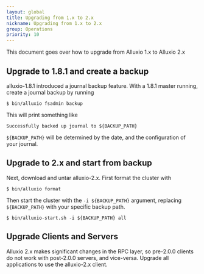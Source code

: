 ```yaml
---
layout: global
title: Upgrading from 1.x to 2.x
nickname: Upgrading from 1.x to 2.x
group: Operations
priority: 10
---
```


This document goes over how to upgrade from Alluxio 1.x to Alluxio 2.x

## Upgrade to 1.8.1 and create a backup

alluxio-1.8.1 introduced a journal backup feature. With a 1.8.1 master running,
create a journal backup by running

```console
$ bin/alluxio fsadmin backup
```

This will print something like

```
Successfully backed up journal to ${BACKUP_PATH}
```

`${BACKUP_PATH}` will be determined by the date, and the configuration of your
journal.

## Upgrade to 2.x and start from backup

Next, download and untar alluxio-2.x. First format the cluster with

```console
$ bin/alluxio format
```

Then start the cluster with the `-i ${BACKUP_PATH}` argument, replacing
`${BACKUP_PATH}` with your specific backup path.

```console
$ bin/alluxio-start.sh -i ${BACKUP_PATH} all
```

## Upgrade Clients and Servers

Alluxio 2.x makes significant changes in the RPC layer,
so pre-2.0.0 clients do not work with post-2.0.0 servers, and vice-versa.
Upgrade all applications to use the alluxio-2.x client.
